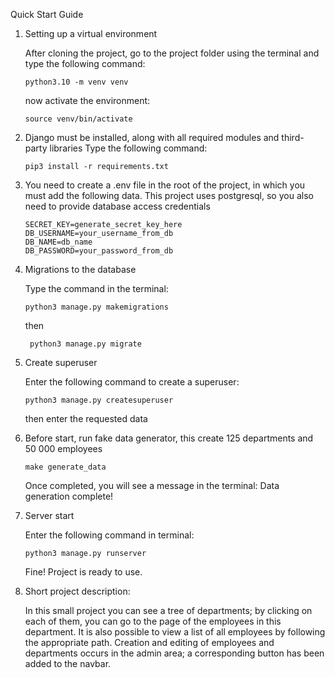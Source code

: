 Quick Start Guide

1. Setting up a virtual environment

   After cloning the project, go to the project folder using the terminal and type the following command:

   ```
   python3.10 -m venv venv
   ```

   now activate the environment:

   ```
   source venv/bin/activate
   ```

2. Django must be installed, along with all required modules and third-party libraries
   Type the following command:
   ```
   pip3 install -r requirements.txt
   ```
   
3. You need to create a .env file in the root of the project, in which you must add the following data.
   This project uses postgresql, so you also need to provide database access credentials

   ```
   SECRET_KEY=generate_secret_key_here
   DB_USERNAME=your_username_from_db
   DB_NAME=db_name
   DB_PASSWORD=your_password_from_db
   ```

5. Migrations to the database

   Type the command in the terminal:

   ```
   python3 manage.py makemigrations
   ```

   then

   ```
    python3 manage.py migrate
   ```

6. Create superuser

   Enter the following command to create a superuser:

   ```
   python3 manage.py createsuperuser
   ```

   then enter the requested data


5. Before start,
   run fake data generator, this create 125 departments and 50 000 employees
   ```
   make generate_data
   ```
   Once completed, you will see a message in the terminal: Data generation complete!


6. Server start

   Enter the following command in terminal:

   ```
   python3 manage.py runserver
   ```

   Fine! Project is ready to use.


7. Short project description:

   In this small project you can see a tree of departments; by clicking on each of them, you can go to the page of the employees in this department. It is also possible to view a list of all employees by following the appropriate path. Creation and editing of employees and departments occurs in the admin area; a corresponding button has been added to the navbar.